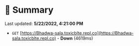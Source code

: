 # 📖 Summary
Last updated: **5/22/2022, 4:21:00 PM**

- `GET` [https://Bhadwa-sala.toxicblte.repl.co](https://Bhadwa-sala.toxicblte.repl.co) - **Down** (4619ms)
